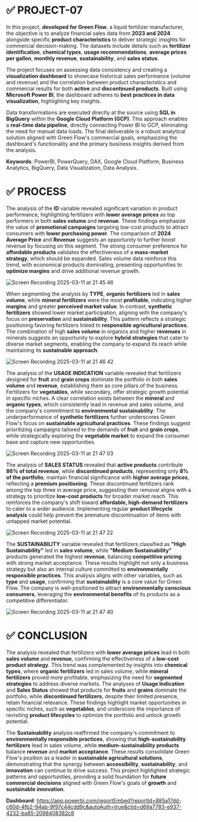 # ✅ PROJECT-07

In this project, **developed for Green Flow**, a liquid fertilizer manufacturer, the objective is to analyze financial sales data from **2023 and 2024** alongside specific **product characteristics** to deliver strategic insights for commercial decision-making. The datasets include details such as **fertilizer identification**, **chemical types**, **usage recommendations**, **average prices per gallon**, **monthly revenue**, **sustainability**, and **sales status**.

The project focuses on assessing data consistency and creating a **visualization dashboard** to showcase historical sales performance (volume and revenue) and the correlation between product characteristics and commercial results for both **active** and **discontinued products**. Built using **Microsoft Power BI**, the dashboard adheres to **best practices in data visualization**, highlighting key insights.

Data transformations are executed directly at the source using **SQL in BigQuery** within the **Google Cloud Platform (GCP)**. This approach enables a **real-time data pipeline**, directly connecting Power BI to GCP, eliminating the need for manual data loads. The final deliverable is a robust analytical solution aligned with Green Flow's commercial goals, emphasizing the dashboard's functionality and the primary business insights derived from the analysis.

**Keywords**: PowerBI, PowerQuery, DAX, Google Cloud Platform, Business Analytics, BigQuery, Data Visualization, Data Analysis.

# ✅ PROCESS

The analysis of the **ID** variable revealed significant variation in product performance, highlighting fertilizers with **lower average prices** as top performers in both **sales volume** and **revenue**. These findings emphasize the value of **promotional campaigns** targeting low-cost products to attract consumers with **lower purchasing power**. The comparison of **2024 Average Price** and **Revenue** suggests an opportunity to further boost revenue by focusing on this segment. The strong consumer preference for **affordable products** validates the effectiveness of a **mass-market strategy**, which should be expanded. Sales volume data reinforce this trend, with economical products dominating, presenting opportunities to **optimize margins** and drive additional revenue growth.

![Screen Recording 2025-03-11 at 21 45 46](https://github.com/user-attachments/assets/dda378c5-e224-4ff1-a8de-5b580703413c)

When segmenting the analysis by **TYPE**, **organic fertilizers** led in **sales volume**, while **mineral fertilizers** were the most **profitable**, indicating higher **margins** and greater **perceived market value**. In contrast, **synthetic fertilizers** showed lower market participation, aligning with the company's focus on **preservation** and **sustainability**. This pattern reflects a strategic positioning favoring fertilizers linked to **responsible agricultural practices**. The combination of high **sales volume** in organics and higher **revenues** in minerals suggests an opportunity to explore **hybrid strategies** that cater to diverse market segments, enabling the company to expand its reach while maintaining its **sustainable approach**.

![Screen Recording 2025-03-11 at 21 46 42](https://github.com/user-attachments/assets/40462143-8f72-4f6c-b45d-acb8aed35a54)

The analysis of the **USAGE INDICATION** variable revealed that fertilizers designed for **fruit** and **grain crops** dominate the portfolio in both **sales volume** and **revenue**, establishing them as core pillars of the business. Fertilizers for **vegetables**, while secondary, offer strategic growth potential in specific niches. A clear correlation exists between the **mineral** and **organic types**, which consistently lead in revenue and sales volume, and the company's commitment to **environmental sustainability**. The underperformance of **synthetic fertilizers** further underscores Green Flow's focus on **sustainable agricultural practices**. These findings suggest prioritizing campaigns tailored to the demands of **fruit** and **grain crops**, while strategically exploring the **vegetable market** to expand the consumer base and capture new opportunities.

![Screen Recording 2025-03-11 at 21 47 03](https://github.com/user-attachments/assets/1166595a-1ee1-46b1-bebf-f3617b237855)

The analysis of **SALES STATUS** revealed that **active products** contribute **86% of total revenue**, while **discontinued products**, representing only **8% of the portfolio**, maintain financial significance with **higher average prices**, reflecting a **premium positioning**. These discontinued fertilizers rank among the top three in average price, suggesting their removal aligns with a strategy to prioritize **low-cost products** for broader market reach. This reinforces the company's shift toward **affordable, high-demand fertilizers** to cater to a wider audience. Implementing regular **product lifecycle analysis** could help prevent the premature discontinuation of items with untapped market potential.

![Screen Recording 2025-03-11 at 21 47 22](https://github.com/user-attachments/assets/70272dc3-0cc1-43a4-9a27-d79e9a92d251)

The **SUSTAINABILITY** variable revealed that fertilizers classified as **"High Sustainability"** led in **sales volume**, while **"Medium Sustainability"** products generated the highest **revenue**, balancing **competitive pricing** with strong market acceptance. These results highlight not only a business strategy but also an internal culture committed to **environmentally responsible practices**. This analysis aligns with other variables, such as **type** and **usage**, confirming that **sustainability** is a core value for Green Flow. The company is well-positioned to attract **environmentally conscious consumers**, leveraging the **environmental benefits** of its products as a competitive differentiator.

![Screen Recording 2025-03-11 at 21 47 40](https://github.com/user-attachments/assets/5692324e-141b-47cd-86e5-3381335f6d3f)

# ✅ CONCLUSION

The analysis revealed that fertilizers with **lower average prices** lead in both **sales volume** and **revenue**, confirming the effectiveness of a **low-cost product strategy**. This trend was complemented by insights into **chemical types**, where **organic fertilizers** led in sales volume, while **mineral fertilizers** proved more profitable, emphasizing the need for **segmented strategies** to address diverse markets. The analyses of **Usage Indication** and **Sales Status** showed that products for **fruits** and **grains** dominate the portfolio, while **discontinued fertilizers**, despite their limited presence, retain financial relevance. These findings highlight market opportunities in specific niches, such as **vegetables**, and underscore the importance of revisiting **product lifecycles** to optimize the portfolio and unlock growth potential.

The **Sustainability** analysis reaffirmed the company's commitment to **environmentally responsible practices**, showing that **high-sustainability fertilizers** lead in sales volume, while **medium-sustainability products** balance **revenue** and **market acceptance**. These results consolidate Green Flow's position as a leader in **sustainable agricultural solutions**, demonstrating that the synergy between **accessibility**, **sustainability**, and **innovation** can continue to drive success. This project highlighted strategic patterns and opportunities, providing a solid foundation for **future commercial decisions** aligned with Green Flow's goals of **growth** and **sustainable innovation**.

**Dashboard**: https://app.powerbi.com/reportEmbed?reportId=885a17dd-c60d-4fb2-94ab-9f97c44cdd9c&autoAuth=true&ctid=d69a7783-e937-4232-ba85-2098408382c8


